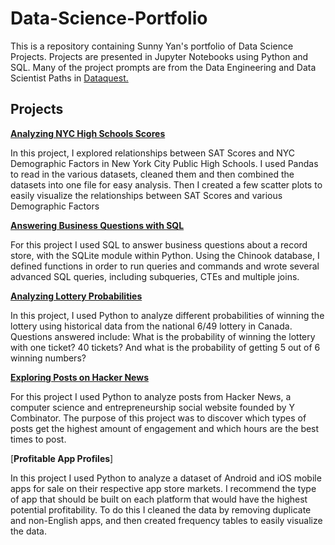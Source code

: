 # Data-Science-Portfolio

This is a repository containing Sunny Yan's portfolio of Data Science Projects. Projects are presented in Jupyter Notebooks using Python and SQL. Many of the project prompts are from the Data Engineering and Data Scientist Paths in [Dataquest.](https://www.dataquest.io/)

## Projects

[**Analyzing NYC High Schools Scores**](https://github.com/sunnyyan97/Data-Science-Portfolio/blob/main/Analyzing%20NYC%20High%20School%20Scores.ipynb)

In this project, I explored relationships between SAT Scores and NYC Demographic Factors in New York City Public High Schools. I used Pandas to read in the various datasets, cleaned them and then combined the datasets into one file for easy analysis. Then I created a few scatter plots to easily visualize the relationships between SAT Scores and various Demographic Factors

[**Answering Business Questions with SQL**](https://github.com/sunnyyan97/Data-Science-Portfolio/blob/main/Answering%20Business%20Questions%20with%20SQL.ipynb)

For this project I used SQL to answer business questions about a record store, with the SQLite module within Python. Using the Chinook database, I defined functions in order to run queries and commands and wrote several advanced SQL queries, including subqueries, CTEs and multiple joins.

[**Analyzing Lottery Probabilities**](https://github.com/sunnyyan97/Data-Science-Portfolio/blob/main/Analyzing%20Lottery%20Probabilities.ipynb)

In this project, I used Python to analyze different probabilities of winning the lottery using historical data from the national 6/49 lottery in Canada. Questions answered include: What is the probability of winning the lottery with one ticket? 40 tickets? And what is the probability of getting 5 out of 6 winning numbers?

[**Exploring Posts on Hacker News**](https://github.com/sunnyyan97/Data-Science-Portfolio/blob/main/Exploring%20Posts%20on%20Hacker%20News.ipynb)

For this project I used Python to analyze posts from Hacker News, a computer science and entrepreneurship social website founded by Y Combinator. The purpose of this project was to discover which types of posts get the highest amount of engagement and which hours are the best times to post.

[**Profitable App Profiles**]

In this project I used Python to analyze a dataset of Android and iOS mobile apps for sale on their respective app store markets. I recommend the type of app that should be built on each platform that would have the highest potential profitability. To do this I cleaned the data by removing duplicate and non-English apps, and then created frequency tables to easily visualize the data. 
